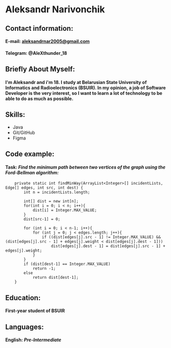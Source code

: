 # Aleksandr Narivonchik
## Contact information:
#### **E-mail:** aleksandrnar2005@gmail.com  
#### **Telegram:** @AleXthunder_18  
## Briefly About Myself:
#### I'm Aleksandr and i'm 18. I study at Belarusian State University of Informatics and Radioelectronics (BSUIR). In my opinion, a job of Software Developer is the very interest, so I want to learn a lot of technology to be able to do as much as possible.
## Skills:
* Java
* Git/GitHub
* Figma
## Code example:
#### Task: *Find the minimum path between two vertices of the graph using the Ford-Bellman algorithm:*
```
    private static int findMinWay(ArrayList<Integer>[] incidentLists, Edge[] edges, int src, int dest) {
        int n = incidentLists.length;
 
        int[] dist = new int[n];
        for(int i = 0; i < n; i++){
            dist[i] = Integer.MAX_VALUE;
        }
        dist[src-1] = 0;
 
        for (int i = 0; i < n-1; i++){
            for (int j = 0; j < edges.length; j++){
                if ((dist[edges[j].src - 1] != Integer.MAX_VALUE) && (dist[edges[j].src - 1] + edges[j].weight < dist[edges[j].dest - 1]))
                    dist[edges[j].dest - 1] = dist[edges[j].src - 1] + edges[j].weight;
            }
        }
        if (dist[dest-1] == Integer.MAX_VALUE)
            return -1;
        else
            return dist[dest-1];
    }
```
## Education:
#### First-year student of BSUIR
## Languages:
#### English: ***Pre-Intermediate***
